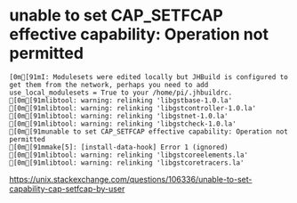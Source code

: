 # unable to set CAP_SETFCAP effective capability: Operation not permitted

```
[0m[91mI: Modulesets were edited locally but JHBuild is configured to get them from the network, perhaps you need to add use_local_modulesets = True to your /home/pi/.jhbuildrc.
[0m[91mlibtool: warning: relinking 'libgstbase-1.0.la'
[0m[91mlibtool: warning: relinking 'libgstcontroller-1.0.la'
[0m[91mlibtool: warning: relinking 'libgstnet-1.0.la'
[0m[91mlibtool: warning: relinking 'libgstcheck-1.0.la'
[0m[91munable to set CAP_SETFCAP effective capability: Operation not permitted
[0m[91mmake[5]: [install-data-hook] Error 1 (ignored)
[0m[91mlibtool: warning: relinking 'libgstcoreelements.la'
[0m[91mlibtool: warning: relinking 'libgstcoretracers.la'
```

https://unix.stackexchange.com/questions/106336/unable-to-set-capability-cap-setfcap-by-user